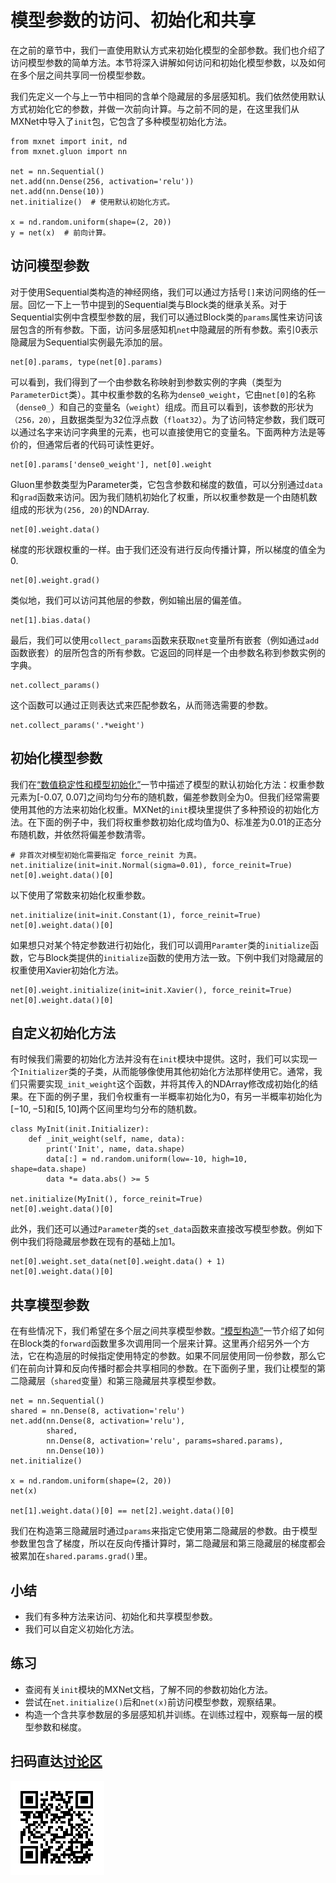 # 模型参数的访问、初始化和共享

在之前的章节中，我们一直使用默认方式来初始化模型的全部参数。我们也介绍了访问模型参数的简单方法。本节将深入讲解如何访问和初始化模型参数，以及如何在多个层之间共享同一份模型参数。

我们先定义一个与上一节中相同的含单个隐藏层的多层感知机。我们依然使用默认方式初始化它的参数，并做一次前向计算。与之前不同的是，在这里我们从MXNet中导入了`init`包，它包含了多种模型初始化方法。

```{.python .input  n=1}
from mxnet import init, nd
from mxnet.gluon import nn

net = nn.Sequential()
net.add(nn.Dense(256, activation='relu'))
net.add(nn.Dense(10))
net.initialize()  # 使用默认初始化方式。

x = nd.random.uniform(shape=(2, 20))
y = net(x)  # 前向计算。
```

## 访问模型参数

对于使用Sequential类构造的神经网络，我们可以通过方括号`[]`来访问网络的任一层。回忆一下上一节中提到的Sequential类与Block类的继承关系。对于Sequential实例中含模型参数的层，我们可以通过Block类的`params`属性来访问该层包含的所有参数。下面，访问多层感知机`net`中隐藏层的所有参数。索引0表示隐藏层为Sequential实例最先添加的层。

```{.python .input  n=2}
net[0].params, type(net[0].params)
```

可以看到，我们得到了一个由参数名称映射到参数实例的字典（类型为`ParameterDict`类）。其中权重参数的名称为`dense0_weight`，它由`net[0]`的名称（`dense0_`）和自己的变量名（`weight`）组成。而且可以看到，该参数的形状为`（256，20）`，且数据类型为32位浮点数（`float32`）。为了访问特定参数，我们既可以通过名字来访问字典里的元素，也可以直接使用它的变量名。下面两种方法是等价的，但通常后者的代码可读性更好。

```{.python .input  n=3}
net[0].params['dense0_weight'], net[0].weight
```

Gluon里参数类型为Parameter类，它包含参数和梯度的数值，可以分别通过`data`和`grad`函数来访问。因为我们随机初始化了权重，所以权重参数是一个由随机数组成的形状为`(256, 20)`的NDArray.

```{.python .input  n=4}
net[0].weight.data()
```

梯度的形状跟权重的一样。由于我们还没有进行反向传播计算，所以梯度的值全为0.

```{.python .input  n=5}
net[0].weight.grad()
```

类似地，我们可以访问其他层的参数，例如输出层的偏差值。

```{.python .input  n=6}
net[1].bias.data()
```

最后，我们可以使用`collect_params`函数来获取`net`变量所有嵌套（例如通过`add`函数嵌套）的层所包含的所有参数。它返回的同样是一个由参数名称到参数实例的字典。

```{.python .input  n=7}
net.collect_params()
```

这个函数可以通过正则表达式来匹配参数名，从而筛选需要的参数。

```{.python .input  n=8}
net.collect_params('.*weight')
```

## 初始化模型参数

我们在[“数值稳定性和模型初始化”](../chapter_deep-learning-basics/numerical-stability-and-init.md)一节中描述了模型的默认初始化方法：权重参数元素为[-0.07, 0.07]之间均匀分布的随机数，偏差参数则全为0。但我们经常需要使用其他的方法来初始化权重。MXNet的`init`模块里提供了多种预设的初始化方法。在下面的例子中，我们将权重参数初始化成均值为0、标准差为0.01的正态分布随机数，并依然将偏差参数清零。

```{.python .input  n=9}
# 非首次对模型初始化需要指定 force_reinit 为真。
net.initialize(init=init.Normal(sigma=0.01), force_reinit=True)
net[0].weight.data()[0]
```

以下使用了常数来初始化权重参数。

```{.python .input  n=10}
net.initialize(init=init.Constant(1), force_reinit=True)
net[0].weight.data()[0]
```

如果想只对某个特定参数进行初始化，我们可以调用`Paramter`类的`initialize`函数，它与Block类提供的`initialize`函数的使用方法一致。下例中我们对隐藏层的权重使用Xavier初始化方法。

```{.python .input  n=11}
net[0].weight.initialize(init=init.Xavier(), force_reinit=True)
net[0].weight.data()[0]
```

## 自定义初始化方法

有时候我们需要的初始化方法并没有在`init`模块中提供。这时，我们可以实现一个`Initializer`类的子类，从而能够像使用其他初始化方法那样使用它。通常，我们只需要实现`_init_weight`这个函数，并将其传入的NDArray修改成初始化的结果。在下面的例子里，我们令权重有一半概率初始化为0，有另一半概率初始化为$[-10,-5]$和$[5,10]$两个区间里均匀分布的随机数。

```{.python .input  n=12}
class MyInit(init.Initializer):
    def _init_weight(self, name, data):
        print('Init', name, data.shape)
        data[:] = nd.random.uniform(low=-10, high=10, shape=data.shape)
        data *= data.abs() >= 5

net.initialize(MyInit(), force_reinit=True)
net[0].weight.data()[0]
```

此外，我们还可以通过`Parameter`类的`set_data`函数来直接改写模型参数。例如下例中我们将隐藏层参数在现有的基础上加1。

```{.python .input  n=13}
net[0].weight.set_data(net[0].weight.data() + 1)
net[0].weight.data()[0]
```

## 共享模型参数

在有些情况下，我们希望在多个层之间共享模型参数。[“模型构造”](model-construction.md)一节介绍了如何在Block类的`forward`函数里多次调用同一个层来计算。这里再介绍另外一个方法，它在构造层的时候指定使用特定的参数。如果不同层使用同一份参数，那么它们在前向计算和反向传播时都会共享相同的参数。在下面例子里，我们让模型的第二隐藏层（`shared`变量）和第三隐藏层共享模型参数。

```{.python .input  n=14}
net = nn.Sequential()
shared = nn.Dense(8, activation='relu')
net.add(nn.Dense(8, activation='relu'),
        shared,
        nn.Dense(8, activation='relu', params=shared.params),
        nn.Dense(10))
net.initialize()

x = nd.random.uniform(shape=(2, 20))
net(x)

net[1].weight.data()[0] == net[2].weight.data()[0]
```

我们在构造第三隐藏层时通过`params`来指定它使用第二隐藏层的参数。由于模型参数里包含了梯度，所以在反向传播计算时，第二隐藏层和第三隐藏层的梯度都会被累加在`shared.params.grad()`里。


## 小结

* 我们有多种方法来访问、初始化和共享模型参数。
* 我们可以自定义初始化方法。


## 练习

* 查阅有关`init`模块的MXNet文档，了解不同的参数初始化方法。
* 尝试在`net.initialize()`后和`net(x)`前访问模型参数，观察结果。
* 构造一个含共享参数层的多层感知机并训练。在训练过程中，观察每一层的模型参数和梯度。

## 扫码直达[讨论区](https://discuss.gluon.ai/t/topic/987)

![](../img/qr_parameters.svg)

